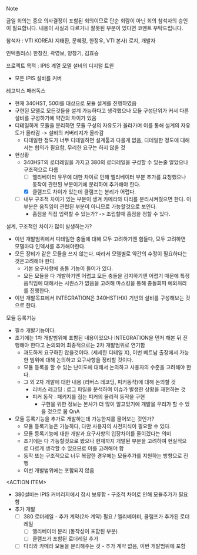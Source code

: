 >[!NOTE]
>금일 회의는 중요 의사결정이 포함된 회의이므로 단순 회람이 아닌 회의 참석자의 승인이 필요합니다. 내용이 사실과 다르거나 잘못된 부분이 있다면 코멘트 부탁드립니다.

참석자 : VTI KOREA) 지태환, 문혜정, 한정우, VTI 본사) 로지, 개발자

인텍플러스) 한창진, 곽영보, 양창기, 김효승

프로젝트 목적 : IPIS 계열 모델 설비의 디지털 트윈
- 모든 IPIS 설비를 커버

레고박스 패러독스
- 현재 340HST, 500I를 대상으로 모듈 설계를 진행하였음
- 구현된 모델로 모든것들을 설계 가능하다고 생각했으나 모듈 구성단위가 커서 다른 설비를 구성하기에 약간의 차이가 있음
- 디테일하게 모듈을 분리하면 모듈 구성의 자유도가 올라가며 이를 통해 설계의 자유도가 올라감 -> 설비의 커버리지가 올라감
	- 디테일한 정도가 너무 디테일하면 설계툴과 다를게 없음, 디테일한 정도에 대해서는 협의가 필요함, 무리한 요구는 하지 않을 것
- 현상황
	- 340HST의 로더레일을 가지고 380의 로더레일을 구성할 수 있는줄 알았으나 구조적으로 다름
		- [ ] 엘리베이터 유무에 대한 차이로 인해 엘리베이터 부분 추가를 요청했으나 동작이 관련된 부분이기에 분리하여 추가해야 한다.
		- [x] 클램프도 차이가 있는데 클램프는 분리가 어렵다.
	- [ ] 내부 구조적 차이가 있는 부분이 생겨 카메라와 다리를 분리시켜줬으면 한다. 이 부분은 움직임이 관련된 부분이 아니므로 가능할것으로 보인다.
		- 홈점을 직접 입력할 수 있는가? -> 조립할때 홈점을 정할 수 있다.

설계, 구조적인 차이가 많이 발생하는가?
- 이번 개발범위에서 디테일한 충돌에 대해 모두 고려하기엔 힘들다, 모두 고려하면 모델마다 인덱서를 추가해야한다.
- 모든 장비가 같은 모듈을 쓰지 않는다. 따라서 모델별로 약간의 수정이 필요하다는 것은고려해야 한다.
	- 기본 요구사항에 충돌 기능이 들어가 있다.
	- 모든 모듈을 다 개발하기엔 어렵고 모든 충돌을 감지하기엔 어렵기 때문에 특정 움직임에 대해서는 시퀀스가 없음을 고려해 마스킹을 통해 충돌회피 예외처리를 진행한다.
- 이번 개발목표에서 INTEGRATION은 340HST(HX) 기반의 설비를 구성해보는 것으로 한다.

모듈 등록기능
- 필수 개발기능이다.
- 초기에는 1차 개발범위에 포함된 내용이었으나 INTEGRATION을 먼저 해본 뒤 진행해야 한다고 논의되어 최종적으로는 2차 개발범위로 연기함
	- 과도하게 요구하진 않을것이다. (세세한 디테일 X), 이번 베트남 출장에서 가능한 범위에 대해 논의하고 요구사항을 정리할 것이다.
	- 모듈 등록을 할 수 있는 난이도에 대해서 논의하고 사용자의 수준을 고려해야 한다.
	- 그 외 2차 개발에 대한 내용 (리버스 레코딩, 피커동작)에 대해 논의할 것
		- 리버스 레코딩 : 로그 파일을 분석하여 이슈가 발생한 상황을 재현하는 것
		- 피커 동작 : 패키지를 집는 피커의 물리적 동작을 구현
			- 구현을 위한 정보는 본사가 더 많이 알고있기에 개발을 우리가 할 수 있을 것으로 봄
QnA
- 모듈 등록기능을 추가로 개발하는데 가능한지를 물어보는 것인가?
	- 모듈 등록기능은 가능하다, 다만 사용자의 사전지식이 필요할 수 있다.
	- 모듈 등록기능에 대한 개발과 요구사항의 입장차이를 줄이겠다는 의미
	- 초기에는 다 가능할것으로 봤으나 현재까지 개발된 부분을 고려하여 현실적으로 다르게 생각할 수 있으므로 이를 고려해야 함
	- 동작 또는 구조적으로 너무 복잡한 경우에는 모듈추가를 지원하는 방향으로 진행 
	- 이번 개발범위에는 포함되지 않음

\<ACTION ITEM>
- 380설비는 IPIS 커버리지에서 잠시 보류함 - 구조적 차이로 인해 모듈추가가 필요함
- 추가 개발
	- [ ] 380 로더레일 - 추가 계약(2차 계약) 필요 / 엘리베이터, 클램프가 추가된 로더레일
		- [ ] 엘리베이터 분리 (동작성이 포함된 부분)
		- [ ] 클램프가 포함된 로더레일 추가
	- [ ] 다리와 카메라 모듈을 분리해주는 것 - 추가 계약 없음, 이번 개발범위에 포함